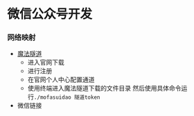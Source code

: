 # 微信公众号开发
### 网络映射  
- [魔法隧道](http://www.mofasuidao.cn/)
	+ 进入官网下载
	+ 进行注册
	+ 在官网个人中心配置通道
	+ 使用终端进入魔法隧道下载的文件目录 然后使用具体命令运行`./mofasuidao 隧道token`
- 微信链接